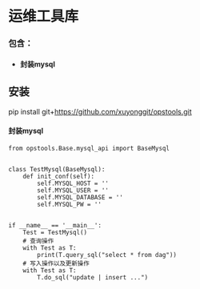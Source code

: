 # 运维工具库
### 包含：
* #### 封装mysql
## 安装
pip install git+https://github.com/xuyonggit/opstools.git
#### 封装mysql
```
from opstools.Base.mysql_api import BaseMysql


class TestMysql(BaseMysql):
    def init_conf(self):
        self.MYSQL_HOST = ''
        self.MYSQL_USER = ''
        self.MYSQL_DATABASE = ''
        self.MYSQL_PW = ''


if __name__ == '__main__':
    Test = TestMysql()
    # 查询操作
    with Test as T:
        print(T.query_sql("select * from dag"))
    # 写入操作以及更新操作
    with Test as T:
        T.do_sql("update | insert ...")
```